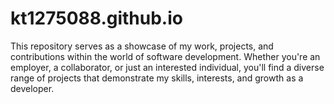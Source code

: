 # kt1275088.github.io
This repository serves as a showcase of my work, projects, and contributions within the world of software development. Whether you're an employer, a collaborator, or just an interested individual, you'll find a diverse range of projects that demonstrate my skills, interests, and growth as a developer.
